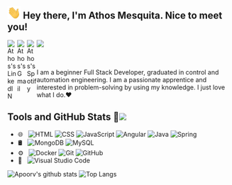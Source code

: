 ## <img src="https://raw.githubusercontent.com/ABSphreak/ABSphreak/master/gifs/Hi.gif" width="30px"> Hey there, I'm Athos Mesquita. Nice to meet you!

<a href="https://www.linkedin.com/in/athosmesquita/">
  <img align="left" alt="Athos's LinkedIN" width="22px" src="https://raw.githubusercontent.com/peterthehan/peterthehan/master/assets/linkedin.svg" />
</a>
<a href="mailto:athos.gpm@gmail.com?">
  <img align="left" alt="Athos's Gmail" width="22px" src="https://www.vectorlogo.zone/logos/gmail/gmail-icon.svg" />
</a>
<a href="https://open.spotify.com/playlist/5FoON8GDk6Zu8Zqq2ZvCxr?si=8a892f6ed0a64afe">
  <img align="left" alt="Athos's Spotify" width="22px" src="https://raw.githubusercontent.com/peterthehan/peterthehan/master/assets/spotify.svg" />
</a>


![](https://visitor-badge.glitch.me/badge?page_id=athosgpm.athosgpm)


<br />

I am a beginner Full Stack Developer, graduated in control and automation engineering. I am a passionate apprentice and interested in problem-solving by using my knowledge. I just love what I do.❤️

## Tools and GitHub Stats 🚀<img src="https://media.giphy.com/media/fvT2uzkzsSWmmkvl5g/giphy.gif" width="40px">

- 🌐 &nbsp;
  ![HTML](https://img.shields.io/badge/-HTML-333333?style=flat&logo=HTML5)
  ![CSS](https://img.shields.io/badge/-CSS-333333?style=flat&logo=CSS3&logoColor=1572B6)
  ![JavaScript](https://img.shields.io/badge/-JavaScript-333333?style=flat&logo=javascript)
  ![Angular](https://img.shields.io/badge/-Angular-333333?style=flat&logo=Angular)
  ![Java](https://img.shields.io/badge/-Java-333333?style=flat&logo=java)
  ![Spring](https://img.shields.io/badge/-Spring-333333?style=flat&logo=Spring)
- 🛢 &nbsp;
  ![MongoDB](https://img.shields.io/badge/-MongoDB-333333?style=flat&logo=mongodb)
  ![MySQL](https://img.shields.io/badge/-MySQL-333333?style=flat&logo=MySQL)
- ⚙️ &nbsp;
  ![Docker](https://img.shields.io/badge/-Docker-333333?style=flat&logo=Docker)
  ![Git](https://img.shields.io/badge/-Git-333333?style=flat&logo=git)
  ![GitHub](https://img.shields.io/badge/-GitHub-333333?style=flat&logo=github)
- 🔧 &nbsp;
  ![Visual Studio Code](https://img.shields.io/badge/-Visual%20Studio%20Code-333333?style=flat&logo=visual-studio-code&logoColor=007ACC)

![Apoorv's github stats](https://github-readme-stats.vercel.app/api?username=athosgpm&show_icons=true&title_color=ffc857&icon_color=8ac926&text_color=daf7dc&bg_color=151515&hide=["stars"])
![Top Langs](https://github-readme-stats.vercel.app/api/top-langs/?username=athosgpm&layout=compact&title_color=ffc857&text_color=daf7dc&bg_color=151515)

